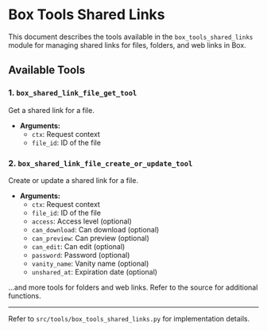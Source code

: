 # Box Tools Shared Links

This document describes the tools available in the `box_tools_shared_links` module for managing shared links for files, folders, and web links in Box.

## Available Tools

### 1. `box_shared_link_file_get_tool`
Get a shared link for a file.
- **Arguments:**
  - `ctx`: Request context
  - `file_id`: ID of the file

### 2. `box_shared_link_file_create_or_update_tool`
Create or update a shared link for a file.
- **Arguments:**
  - `ctx`: Request context
  - `file_id`: ID of the file
  - `access`: Access level (optional)
  - `can_download`: Can download (optional)
  - `can_preview`: Can preview (optional)
  - `can_edit`: Can edit (optional)
  - `password`: Password (optional)
  - `vanity_name`: Vanity name (optional)
  - `unshared_at`: Expiration date (optional)

...and more tools for folders and web links. Refer to the source for additional functions.

---

Refer to `src/tools/box_tools_shared_links.py` for implementation details.